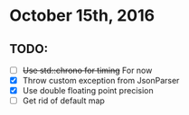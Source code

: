 # October 15th, 2016

## TODO:

- [ ] ~~Use std::chrono for timing~~ For now
- [x] Throw custom exception from JsonParser
- [x] Use double floating point precision
- [ ] Get rid of default map
